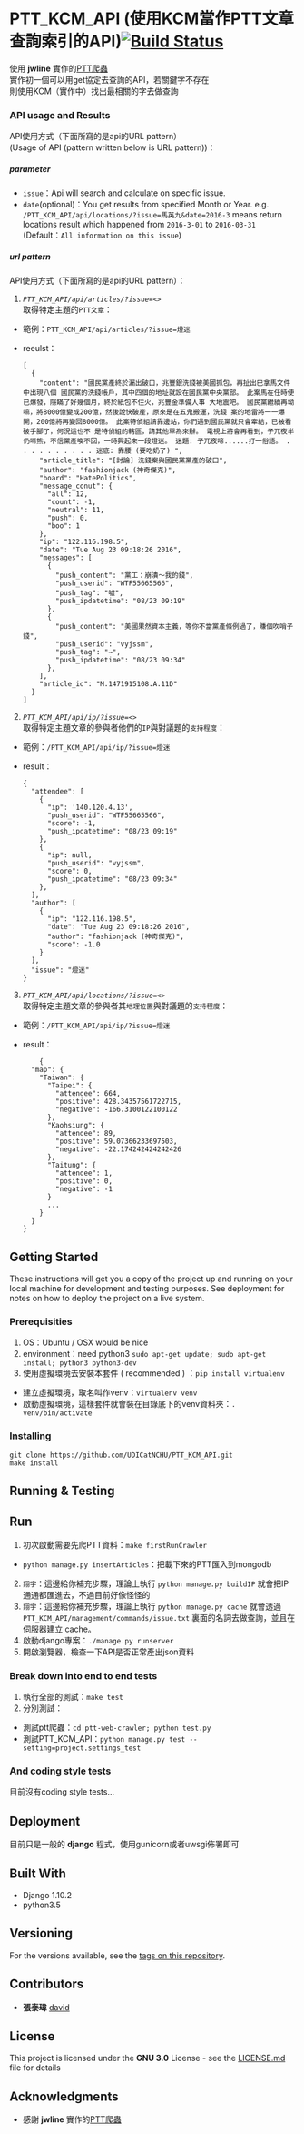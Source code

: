 # PTT_KCM_API (使用KCM當作PTT文章查詢索引的API)[![Build Status](https://travis-ci.org/UDICatNCHU/PTT_KCM_API.svg?branch=master)](https://travis-ci.org/UDICatNCHU/PTT_KCM_API)

使用 **jwline** 實作的[PTT爬蟲](https://github.com/jwlin/ptt-web-crawler)  
實作初一個可以用get協定去查詢的API，若關鍵字不存在  
則使用KCM（實作中）找出最相關的字去做查詢

### API usage and Results

API使用方式（下面所寫的是api的URL pattern）  
(Usage of API (pattern written below is URL pattern))：

##### parameter

* `issue`：Api will search and calculate on specific issue.
* `date`(optional)：You get results from specified Month or Year. e.g. `/PTT_KCM_API/api/locations/?issue=馬英九&date=2016-3` means return locations result which happened from `2016-3-01` to `2016-03-31` (Default：`All information on this issue`)

##### url pattern

API使用方式（下面所寫的是api的URL pattern）：

1. *`PTT_KCM_API/api/articles/?issue=<>`*  
  取得特定主題的`PTT文章`：    
  * 範例：`PTT_KCM_API/api/articles/?issue=燈迷`
  * reeulst：

    ```
    [
      {
        "content": "國民黨產終於漏出破口，兆豐銀洗錢被美國抓包，再扯出巴拿馬文件中出現八個 國民黨的洗錢帳戶，其中四個的地址就設在國民黨中央黨部。 此案馬在任時便已爆發，隱瞞了好幾個月，終於紙包不住火，兆豐金準備人事 大地震吧。 國民黨繼續再坳嘛，將8000億變成200億，然後說快破產，原來是在五鬼搬運，洗錢 案的地雷將一一爆開，200億將再變回8000億。 此案特偵組請靠邊站，你們遇到國民黨就只會牽結，已被看破手腳了，何況這也不 是特偵組的轄區，請其他單為來辦。 電視上將會再看到，子兀夜半仍啼熊，不信黨產喚不回，一時興起來一段燈迷。 迷題: 子兀夜啼......打一俗語。 . . . . . . . . . . 迷底: 靠腰 (要吃奶了) ",
        "article_title": "[討論] 洗錢案與國民黨黨產的破口",
        "author": "fashionjack (神奇傑克)",
        "board": "HatePolitics",
        "message_conut": {
          "all": 12,
          "count": -1,
          "neutral": 11,
          "push": 0,
          "boo": 1
        },
        "ip": "122.116.198.5",
        "date": "Tue Aug 23 09:18:26 2016",
        "messages": [
          {
            "push_content": "黨工：崩潰～我的錢",
            "push_userid": "WTF55665566",
            "push_tag": "噓",
            "push_ipdatetime": "08/23 09:19"
          },
          {
            "push_content": "美國果然資本主義，等你不當黨產條例過了，賺個吹哨子錢",
            "push_userid": "vyjssm",
            "push_tag": "→",
            "push_ipdatetime": "08/23 09:34"
          },
        ],
        "article_id": "M.1471915108.A.11D"
      }
    ]
    ```

2. *`PTT_KCM_API/api/ip/?issue=<>`*  
  取得特定主題文章的參與者他們的`IP`與對議題的`支持程度`：
  * 範例：`/PTT_KCM_API/api/ip/?issue=燈迷`
  * result：

    ```
    {
      "attendee": [
        {
          "ip": '140.120.4.13',
          "push_userid": "WTF55665566",
          "score": -1,
          "push_ipdatetime": "08/23 09:19"
        },
        {
          "ip": null,
          "push_userid": "vyjssm",
          "score": 0,
          "push_ipdatetime": "08/23 09:34"
        },
      ],
      "author": [
        {
          "ip": "122.116.198.5",
          "date": "Tue Aug 23 09:18:26 2016",
          "author": "fashionjack (神奇傑克)",
          "score": -1.0
        }
      ],
      "issue": "燈迷"
    }
    ```

3. *`PTT_KCM_API/api/locations/?issue=<>`*   
取得特定主題文章的參與者其`地理位置`與對議題的`支持程度`：
  * 範例：`/PTT_KCM_API/api/ip/?issue=燈迷`
  * result：

    ```
        {
      "map": {
        "Taiwan": {
          "Taipei": {
            "attendee": 664,
            "positive": 428.34357561722715,
            "negative": -166.3100122100122
          },
          "Kaohsiung": {
            "attendee": 89,
            "positive": 59.07366233697503,
            "negative": -22.174242424242426
          },
          "Taitung": {
            "attendee": 1,
            "positive": 0,
            "negative": -1
          }
          ...
        }
      }
    }
    ```







## Getting Started

These instructions will get you a copy of the project up and running on your local machine for development and testing purposes. See deployment for notes on how to deploy the project on a live system.

### Prerequisities

1. OS：Ubuntu / OSX would be nice
2. environment：need python3 `sudo apt-get update; sudo apt-get install; python3 python3-dev`
3. 使用虛擬環境去安裝本套件 ( recommended ) ：`pip install virtualenv`
  * 建立虛擬環境，取名叫作venv：`virtualenv venv`
  *  啟動虛擬環境，這樣套件就會裝在目錄底下的venv資料夾：`. venv/bin/activate`

### Installing

```
git clone https://github.com/UDICatNCHU/PTT_KCM_API.git
make install
```


## Running & Testing

## Run


1. 初次啟動需要先爬PTT資料：`make firstRunCrawler`
  * `python manage.py insertArticles`：把載下來的PTT匯入到mongodb
2. `翔宇`：這邊給你補充步驟，理論上執行 `python manage.py buildIP` 就會把IP通通都匯進去，不過目前好像怪怪的
3. `翔宇`：這邊給你補充步驟，理論上執行 `python manage.py cache` 就會透過 `PTT_KCM_API/management/commands/issue.txt` 裏面的名詞去做查詢，並且在伺服器建立 cache。
4. 啟動django專案：`./manage.py runserver`
5. 開啟瀏覽器，檢查一下API是否正常產出json資料

### Break down into end to end tests


1. 執行全部的測試：`make test`
2. 分別測試：
  * 測試ptt爬蟲：`cd ptt-web-crawler; python test.py`
  * 測試PTT_KCM_API：`python manage.py test --setting=project.settings_test
`

### And coding style tests

目前沒有coding style tests...

## Deployment


目前只是一般的 **django** 程式，使用gunicorn或者uwsgi佈署即可

## Built With

* Django 1.10.2
* python3.5

## Versioning

For the versions available, see the [tags on this repository](https://github.com/david30907d/KCM/releases).

## Contributors

* **張泰瑋** [david](https://github.com/david30907d)

## License

This project is licensed under the **GNU 3.0** License - see the [LICENSE.md](LICENSE.md) file for details

## Acknowledgments

* 感謝 **jwline** 實作的[PTT爬蟲](https://github.com/jwlin/ptt-web-crawler)
